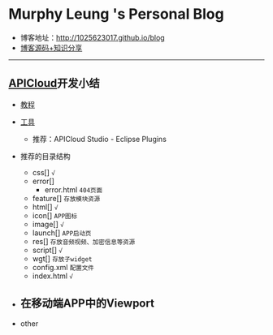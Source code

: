 # Murphy Leung 's Personal Blog

  - 博客地址：http://1025623017.github.io/blog
  - [博客源码+知识分享](https://github.com/1025623017/blog/tree/gh-pages)

------

## [APICloud](http://www.apicloud.com/)开发小结

- [教程](http://community.apicloud.com/bbs/forum.php?mod=viewthread&tid=9306)

- [工具](http://www.apicloud.com/devtools)
  - 推荐：APICloud Studio - Eclipse Plugins

- 推荐的目录结构
  - css[] `√`
  - error[] 
    - error.html `404页面`
  - feature[] `存放模块资源`
  - html[] `√`
  - icon[] `APP图标`
  - image[] `√`
  - launch[] `APP启动页`
  - res[] `存放音频视频、加密信息等资源`
  - script[] `√`
  - wgt[] `存放子widget`
  - config.xml `配置文件`
  - index.html `√`

- 在移动端APP中的Viewport
  - 


- other

